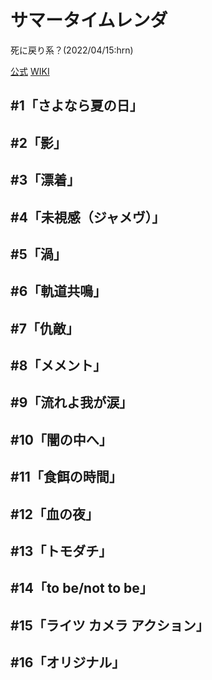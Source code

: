 # サマータイムレンダ

死に戻り系？(2022/04/15:hrn)

[公式](https://summertime-anime.com/) 
[WIKI](https://ja.wikipedia.org/wiki/%E3%82%B5%E3%83%9E%E3%83%BC%E3%82%BF%E3%82%A4%E3%83%A0%E3%83%AC%E3%83%B3%E3%83%80) 

## #1「さよなら夏の日」

## #2「影」

## #3「漂着」

## #4「未視感（ジャメヴ）」

## #5「渦」

## #6「軌道共鳴」

## #7「仇敵」

## #8「メメント」

## #9「流れよ我が涙」

## #10「闇の中へ」

## #11「食餌の時間」

## #12「血の夜」

## #13「トモダチ」

## #14「to be/not to be」

## #15「ライツ カメラ アクション」

## #16「オリジナル」
